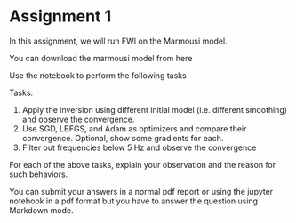# Assignment 1 
In this assignment, we will run FWI on the Marmousi model. 

You can download the marmousi model from here 

Use the notebook to perform the following tasks 

Tasks:  

1. Apply the inversion using different initial model (i.e. different smoothing) and observe the convergence.   
2. Use SGD, LBFGS, and Adam as optimizers and compare their convergence. Optional, show some gradients for each.    
3. Filter out frequencies below 5 Hz and observe the convergence 

For each of the above tasks, explain your observation and the reason for such behaviors.  

You can submit your answers in a normal pdf report or using the jupyter notebook in a pdf format but you have to answer the question using Markdown mode.   
